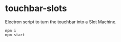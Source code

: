 # touchbar-slots

Electron script to turn the touchbar into a Slot Machine.


```
npm i
npm start
```